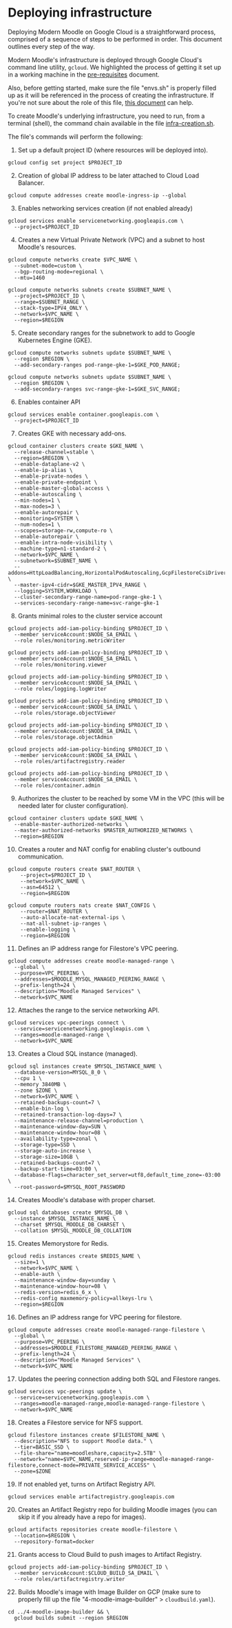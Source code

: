# Deploying infrastructure

Deploying Modern Moodle on Google Cloud is a straightforward process, comprised of a sequence of steps to be performed in order. This document outlines every step of the way.

Modern Moodle's infrastructure is deployed through Google Cloud's command line utility, `gcloud`. We highlighted the process of getting it set up in a working machine in the [pre-requisites](pre-requisites.md) document.

Also, before getting started, make sure the file "envs.sh" is properly filled up as it will be referenced in the process of creating the infrastructure. If you're not sure about the role of this file, [this document](file-env-sh.md) can help.

To create Moodle's underlying infrastructure, you need to run, from a terminal (shell), the command chain available in the file [infra-creation.sh](../0-infra/infra-creation.sh).

The file's commands will perform the following:

1. Set up a default project ID (where resources will be deployed into).

```
gcloud config set project $PROJECT_ID
```

2. Creation of global IP address to be later attached to Cloud Load Balancer.

```
gcloud compute addresses create moodle-ingress-ip --global
```

3. Enables networking services creation (if not enabled already)

```
gcloud services enable servicenetworking.googleapis.com \
  --project=$PROJECT_ID
```

4. Creates a new Virtual Private Network (VPC) and a subnet to host Moodle's resources.

```
gcloud compute networks create $VPC_NAME \
  --subnet-mode=custom \
  --bgp-routing-mode=regional \
  --mtu=1460
```

```
gcloud compute networks subnets create $SUBNET_NAME \
  --project=$PROJECT_ID \
  --range=$SUBNET_RANGE \
  --stack-type=IPV4_ONLY \
  --network=$VPC_NAME \
  --region=$REGION
  ```

5. Create secondary ranges for the subnetwork to add to Google Kubernetes Engine (GKE).

```
gcloud compute networks subnets update $SUBNET_NAME \
  --region $REGION \
  --add-secondary-ranges pod-range-gke-1=$GKE_POD_RANGE;
```
```
gcloud compute networks subnets update $SUBNET_NAME \
  --region $REGION \
  --add-secondary-ranges svc-range-gke-1=$GKE_SVC_RANGE;
```
6. Enables container API

```
gcloud services enable container.googleapis.com \
  --project=$PROJECT_ID
```
7. Creates GKE with necessary add-ons.

```
gcloud container clusters create $GKE_NAME \
  --release-channel=stable \
  --region=$REGION \
  --enable-dataplane-v2 \
  --enable-ip-alias \
  --enable-private-nodes \
  --enable-private-endpoint \
  --enable-master-global-access \
  --enable-autoscaling \
  --min-nodes=1 \
  --max-nodes=3 \
  --enable-autorepair \
  --monitoring=SYSTEM \
  --num-nodes=1 \
  --scopes=storage-rw,compute-ro \
  --enable-autorepair \
  --enable-intra-node-visibility \
  --machine-type=n1-standard-2 \
  --network=$VPC_NAME \
  --subnetwork=$SUBNET_NAME \
  --addons=HttpLoadBalancing,HorizontalPodAutoscaling,GcpFilestoreCsiDriver \
  --master-ipv4-cidr=$GKE_MASTER_IPV4_RANGE \
  --logging=SYSTEM,WORKLOAD \
  --cluster-secondary-range-name=pod-range-gke-1 \
  --services-secondary-range-name=svc-range-gke-1
```
8. Grants minimal roles to the cluster service account

```
gcloud projects add-iam-policy-binding $PROJECT_ID \
  --member serviceAccount:$NODE_SA_EMAIL \
  --role roles/monitoring.metricWriter
```
```
gcloud projects add-iam-policy-binding $PROJECT_ID \
  --member serviceAccount:$NODE_SA_EMAIL \
  --role roles/monitoring.viewer
```
```
gcloud projects add-iam-policy-binding $PROJECT_ID \
  --member serviceAccount:$NODE_SA_EMAIL \
  --role roles/logging.logWriter
```
```
gcloud projects add-iam-policy-binding $PROJECT_ID \
  --member serviceAccount:$NODE_SA_EMAIL \
  --role roles/storage.objectViewer
```
```
gcloud projects add-iam-policy-binding $PROJECT_ID \
  --member serviceAccount:$NODE_SA_EMAIL \
  --role roles/storage.objectAdmin
```
```
gcloud projects add-iam-policy-binding $PROJECT_ID \
  --member serviceAccount:$NODE_SA_EMAIL \
  --role roles/artifactregistry.reader
```
```
gcloud projects add-iam-policy-binding $PROJECT_ID \
  --member serviceAccount:$NODE_SA_EMAIL \
  --role roles/container.admin
```
9. Authorizes the cluster to be reached by some VM in the VPC (this will be needed later for cluster configuration).

```
gcloud container clusters update $GKE_NAME \
  --enable-master-authorized-networks \
  --master-authorized-networks $MASTER_AUTHORIZED_NETWORKS \
  --region=$REGION
```
10. Creates a router and NAT config for enabling cluster's outbound communication.

```
gcloud compute routers create $NAT_ROUTER \
    --project=$PROJECT_ID \
    --network=$VPC_NAME \
    --asn=64512 \
    --region=$REGION
```
```
gcloud compute routers nats create $NAT_CONFIG \
    --router=$NAT_ROUTER \
    --auto-allocate-nat-external-ips \
    --nat-all-subnet-ip-ranges \
    --enable-logging \
    --region=$REGION
```

11. Defines an IP address range for Filestore's VPC peering.

```
gcloud compute addresses create moodle-managed-range \
  --global \
  --purpose=VPC_PEERING \
  --addresses=$MOODLE_MYSQL_MANAGED_PEERING_RANGE \
  --prefix-length=24 \
  --description="Moodle Managed Services" \
  --network=$VPC_NAME
```

12. Attaches the range to the service networking API.

```
gcloud services vpc-peerings connect \
  --service=servicenetworking.googleapis.com \
  --ranges=moodle-managed-range \
  --network=$VPC_NAME
```

13. Creates a Cloud SQL instance (managed).

```
gcloud sql instances create $MYSQL_INSTANCE_NAME \
  --database-version=MYSQL_8_0 \
  --cpu 1 \
  --memory 3840MB \
  --zone $ZONE \
  --network=$VPC_NAME \
  --retained-backups-count=7 \
  --enable-bin-log \
  --retained-transaction-log-days=7 \
  --maintenance-release-channel=production \
  --maintenance-window-day=SUN \
  --maintenance-window-hour=08 \
  --availability-type=zonal \
  --storage-type=SSD \
  --storage-auto-increase \
  --storage-size=10GB \
  --retained-backups-count=7 \
  --backup-start-time=03:00 \
  --database-flags=character_set_server=utf8,default_time_zone=-03:00 \
  --root-password=$MYSQL_ROOT_PASSWORD
```

14. Creates Moodle's database with proper charset.

```
gcloud sql databases create $MYSQL_DB \
  --instance $MYSQL_INSTANCE_NAME \
  --charset $MYSQL_MOODLE_DB_CHARSET \
  --collation $MYSQL_MOODLE_DB_COLLATION
```

15. Creates Memorystore for Redis.

```
gcloud redis instances create $REDIS_NAME \
  --size=1 \
  --network=$VPC_NAME \
  --enable-auth \
  --maintenance-window-day=sunday \
  --maintenance-window-hour=08 \
  --redis-version=redis_6_x \
  --redis-config maxmemory-policy=allkeys-lru \
  --region=$REGION
```

16. Defines an IP address range for VPC peering for filestore.

```
gcloud compute addresses create moodle-managed-range-filestore \
  --global \
  --purpose=VPC_PEERING \
  --addresses=$MOODLE_FILESTORE_MANAGED_PEERING_RANGE \
  --prefix-length=24 \
  --description="Moodle Managed Services" \
  --network=$VPC_NAME
```

17. Updates the peering connection adding both SQL and Filestore ranges.

```
gcloud services vpc-peerings update \
  --service=servicenetworking.googleapis.com \
  --ranges=moodle-managed-range,moodle-managed-range-filestore \
  --network=$VPC_NAME
```

18. Creates a Filestore service for NFS support.

```
gcloud filestore instances create $FILESTORE_NAME \
  --description="NFS to support Moodle data." \
  --tier=BASIC_SSD \
  --file-share="name=moodleshare,capacity=2.5TB" \
  --network="name=$VPC_NAME,reserved-ip-range=moodle-managed-range-filestore,connect-mode=PRIVATE_SERVICE_ACCESS" \
  --zone=$ZONE
```

19. If not enabled yet, turns on Artifact Registry API.

```
gcloud services enable artifactregistry.googleapis.com
```

20. Creates an Artifact Registry repo for building Moodle images (you can skip it if you already have a repo for images).

```
gcloud artifacts repositories create moodle-filestore \
  --location=$REGION \
  --repository-format=docker
```

21. Grants access to Cloud Build to push images to Artifact Registry.

```
gcloud projects add-iam-policy-binding $PROJECT_ID \
  --member serviceAccount:$CLOUD_BUILD_SA_EMAIL \
  --role roles/artifactregistry.writer
```

22. Builds Moodle's image with Image Builder on GCP (make sure to properly fill up the file "4-moodle-image-builder" > `cloudbuild.yaml`).

```
cd ../4-moodle-image-builder && \
  gcloud builds submit --region $REGION
```
